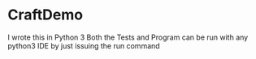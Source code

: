 # CraftDemo
I wrote this in Python 3
Both the Tests and Program can be run with any python3 IDE by just issuing the run command
